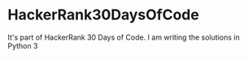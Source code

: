 # HackerRank30DaysOfCode
It's part of HackerRank 30 Days of Code. I am writing the solutions in Python 3
